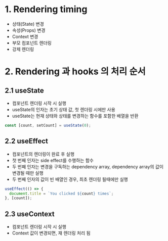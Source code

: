 # 1. Rendering timing

- 상태(State) 변경
- 속성(Props) 변경
- Context 변경
- 부모 컴포넌트 렌더링
- 강제 렌더링

# 2. Rendering 과 hooks 의 처리 순서

## 2.1 useState

- 컴포넌트 렌더링 시작 시 실행
- useState의 인자는 초기 상태 값, 첫 렌더링 시에만 사용
- useState는 현재 상태와 상태를 변경하는 함수를 포함한 배열을 반환

```javascript
const [count, setCount] = useState(0);
```

## 2.2 useEffect

- 컴포넌트의 렌더링이 완료 후 실행
- 첫 번째 인자는 side effect를 수행하는 함수
- 두 번째 인자는 변경을 구독하는 dependency array, dependency array의 값이 변경될 때만 실행
- 두 번째 인자의 값이 빈 배열인 경우, 최초 렌더링 될때에만 실행

```javascript
useEffect(() => {
  document.title = `You clicked ${count} times`;
}, [count]);
```

## 2.3 useContext

- 컴포넌트 렌더링 시작 시 실행
- Context 값이 변경되면, 재 렌더링 처리 됨
